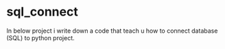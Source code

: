# sql_connect
In below project i write down a code that teach u how to connect database (SQL) to python project. 

